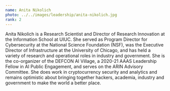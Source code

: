```yaml
---
name: Anita Nikolich
photo: ../../images/leadership/anita-nikolich.jpg
rank: 2
---
```

Anita Nikolich is a Research Scientist and Director of Research Innovation at the Information School at UIUC. She served as Program Director for Cybersecurity at the National Science Foundation (NSF), was the Executive Director of Infrastructure at the University of Chicago, and has held a variety of research and operational roles in industry and government. She is the co-organizer of the DEFCON AI Village, a 2020-21 AAAS Leadership Fellow in AI Public Engagement, and serves on the ARIN Advisory Committee. She does work in cryptocurrency security and analytics and remains optimistic about bringing together hackers, academia, industry and government to make the world a better place.